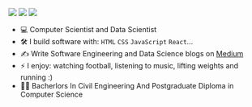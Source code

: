 
[<img src="https://img.shields.io/badge/Medium-12100E?style=for-the-badge&logo=medium&logoColor=white" />](https://medium.com/@singogosingogo)
[<img src="https://img.shields.io/badge/linkedin-%230077B5.svg?&style=for-the-badge&logo=linkedin&logoColor=white" />](https://www.linkedin.com/in/chisomo-singogo-b52986a5)
[<img src="https://img.shields.io/badge/Twitter-1DA1F2?style=for-the-badge&logo=twitter&logoColor=white" />](https://twitter.com/thisischisomo)


- :computer: Computer Scientist and Data Scientist
- :hammer_and_wrench: I build software with: `HTML` `CSS` `JavaScript` `React`...
- :writing_hand: Write Software Engineering and Data Science blogs on [Medium](https://medium.com/@singogosingogo) 
- ⚡ I enjoy: watching football, listening to music, lifting weights and running :) 
- :student: Bacherlors In Civil Engineering And Postgraduate Diploma in Computer Science

<!--
**CSingogo/CSingogo** is a ✨ _special_ ✨ repository because its `README.md` (this file) appears on your GitHub profile.

Here are some ideas to get you started:

- 🔭 I’m currently working on ...
- 🌱 I’m currently learning ...
- 👯 I’m looking to collaborate on ...
- 🤔 I’m looking for help with ...
- 💬 Ask me about ...
- 📫 How to reach me: ...
- 😄 Pronouns: ...
- ⚡ Fun fact: ...
-->
